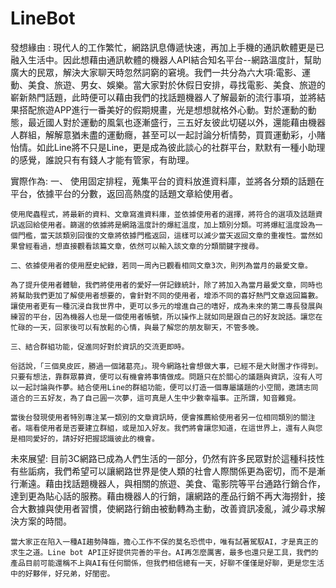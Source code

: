# LineBot
發想緣由 : 
    現代人的工作繁忙，網路訊息傳遞快速，再加上手機的通訊軟體更是已融入生活中。因此想藉由通訊軟體的機器人API結合知名平台--網路溫度計，幫助廣大的民眾，解決大家聊天時忽然詞窮的窘境。我們一共分為六大項:電影、運動、美食、旅遊、男女、娛樂。當大家對於休假日安排，尋找電影、美食、旅遊的嶄新熱門話題，此時便可以藉由我們的找話題機器人了解最新的流行事項，並將結果搭配旅遊APP進行一番美好的假期規畫，光是想想就格外心動。對於運動的動態，最近國人對於運動的風氣也逐漸盛行，三五好友彼此切磋以外，還能藉由機器人群組，解解意猶未盡的運動癮，甚至可以一起討論分析情勢，買買運動彩，小賭怡情。如此Line將不只是Line，更是成為彼此談心的社群平台，默默有一種小助理的感覺，誰說只有有錢人才能有管家，有助理。

實際作為:
    一、 使用固定排程，蒐集平台的資料放進資料庫，並將各分類的話題在平台，依據平台的分數，返回高熱度的話題文章給使用者。

    使用爬蟲程式，將最新的資料、文章寫進資料庫，並依據使用者的選擇，將符合的選項及話題資訊返回給使用者。篩選的依據將是網路溫度計的爆紅溫度，加上類別分類。可將爆紅溫度設為一個門檻，當天該類別回復的文章將依據門檻返回，這樣可以減少當天返回文章的重複性。當然如果曾經看過，想直接觀看該篇文章，依然可以輸入該文章的分類關鍵字搜尋。

    二、依據使用者的使用歷史紀錄，若同一周內已觀看相同文章3次，則列為當月的最愛文章。
       
    為了提升使用者體驗，我們將使用者的愛好一併記錄統計，除了將加入為當月最愛文章，同時也將幫助我們更加了解使用者想要的，會針對不同的使用者，增添不同的喜好熱門文章返回篇數。讓使用者更有一種沉浸自我世界中，更可以多元的增進自己的嗜好，成為未來的第二專長發展與練習的平台，因為機器人也是一個使用者帳號，所以操作上就如同是跟自己的好友說話。讓您在忙碌的一天，回家後可以有放鬆的心情，與最了解您的朋友聊天，不管多晚。

    三、結合群組功能，促進同好對於資訊的交流更即時。
       
    俗話說，「三個臭皮匠，勝過一個諸葛亮」。現今網路社會想做大事，已經不是大財團才作得到。只要有想法，靠群眾募資，便可以有機會將事情做成。問題只在於關心的議題與資訊，沒有人可以一起討論與作夢。結合使用Line的群組功能，便可以打造一個專屬議題的小空間，邀請志同道合的三五好友，為了自己圓一次夢，這可真是人生中少數幸福事。正所謂，知音難覓。

    當後台發現使用者特別專注某一類別的文章資訊時，便會推薦給使用者另一位相同類別的關注者。端看使用者是否要建立群組，或是加入好友。我們將會讓您知道，在這世界上，還有人與您是相同愛好的，請好好把握認識彼此的機會。

未來展望:
    目前3C網路已成為人們生活的一部分，仍然有許多民眾對於這種科技性有些詬病，我們希望可以讓網路世界是使人類的社會人際關係更為密切，而不是漸行漸遠。藉由找話題機器人，與相關的旅遊、美食、電影院等平台通路行銷合作，達到更為貼心話的服務。藉由機器人的行銷，讓網路的產品行銷不再大海撈針，接合大數據與使用者習慣，使網路行銷由被動轉為主動，改善資訊凌亂，減少尋求解決方案的時間。

    當大家正在陷入一種AI趨勢降臨，擔心工作不保的莫名恐慌中，唯有試著駕馭AI，才是真正的求生之道。Line bot API正好提供完善的平台。AI再怎麼厲害，最多也還只是工具，我們的產品目前可能還稱不上與AI有任何關係，但我們相信總有一天，好聊不僅僅是好聊，更是您生活中的好夥伴，好兄弟，好閨密。
